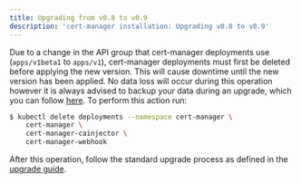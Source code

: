 ```yaml
---
title: Upgrading from v0.8 to v0.9
description: 'cert-manager installation: Upgrading v0.8 to v0.9'
---
```


Due to a change in the API group that cert-manager deployments use
(`apps/v1beta1` to `apps/v1`), cert-manager deployments must first be deleted
before applying the new version. This will cause downtime until the new version
has been applied. No data loss will occur during this operation however it is
always advised to backup your data during an upgrade, which you can follow
[here](../../tutorials/backup.md). To perform this action run:

```bash
$ kubectl delete deployments --namespace cert-manager \
    cert-manager \
    cert-manager-cainjector \
    cert-manager-webhook
```

After this operation, follow the standard upgrade process as defined in the
[upgrade guide](./README.md).